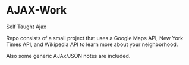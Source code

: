 # AJAX-Work
Self Taught Ajax

Repo consists of a small project that uses a Google Maps API, New York Times API, and Wikipedia API to learn more about your neighborhood.

Also some generic AJAx/JSON notes are included.
